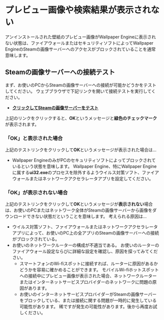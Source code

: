 # プレビュー画像や検索結果が表示されない

アンインストールされた壁紙のプレビュー画像がWallpaper Engineに表示されない状態は、ファイアウォールまたはセキュリティソフトによってWallpaper EngineのSteamの画像サーバーへのアクセスがブロックされていることを通常意味します。

## Steamの画像サーバーへの接続テスト

まず、お使いのPCからSteamの画像サーバーへの接続が可能かどうかをテストしてください。 ウェブブラウザで下記リンクを開いて接続テストを実行してください。

* [**クリックしてSteamの画像サーバーをテスト**](https://steamuserimages-a.akamaihd.net/ugc/1796366854776537259/C541D485E7156010D92284B082D13A2377FD1F8F/?imw=5000&imh=5000&ima=fit&impolicy=Letterbox&imcolor=%23000000&letterbox=false)

上記のリンクをクリックすると、**OK**というメッセージと**緑色のチェックマーク**が表示されます。

### 「OK」と表示された場合

上記のテストリンクをクリックして**OK**というメッセージが表示された場合は...

* Wallpaper EngineのみがPCのセキュリティソフトによってブロックされているという状態を意味します。 Wallpaper Engine、特にWallpaper Engineに属する**ui32.exe**のプロセスを除外するようウイルス対策ソフト、ファイアウォールまたはネットワークアクセラレータアプリを設定してください。

### 「OK」が表示されない場合

上記のテストリンクをクリックして**OK**というメッセージが**表示されない**場合は、お使いのPCまたはネットワーク全体がSteamの画像サーバーから画像をダウンロードできない状態だということを意味します。 考えられる原因は...

* ウイルス対策ソフト、ファイアウォールまたはネットワークアクセラレータアプリによって、お使いのPC上の全アプリのSteamの画像サーバーへの接続がブロックされている。
* お使いのネットワークルーターの構成が不適当である。 お使いのルーターのファイアウォール設定ならびに詳細な設定を確認し、原因を探ってみてください。
    * スマートフォンのWi-fiスポットに接続すれば、ルーターに原因があるかどうかを容易に確かめることができます。 モバイルWi-fiホットスポットへの接続中にプレビュー画像が表示された場合、ネットワークルーターまたはインターネットサービスプロバイダーのネットワークに問題の原因があります。
    * お使いのインターネットサービスプロバイダーがSteamの画像サーバーをブロックしている、または接続に関する問題が一時的に発生している可能性があります。 稀ですが発生の可能性があります。後から再度お試しください。